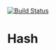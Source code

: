 [![Build Status](https://travis-ci.com/teantut/Hash.svg?branch=main)](https://travis-ci.com/teantut/Hash)
# Hash
